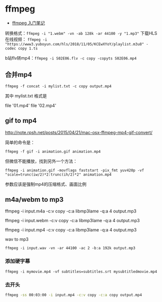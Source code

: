 # ffmpeg

- [ffmpeg 入门笔记](http://einverne.github.io/post/2015/12/ffmpeg-first.html)

转换格式：`ffmpeg -i "1.webm" -vn -ab 128k -ar 44100 -y "1.mp3"`
下载HLS在线视频： `ffmpeg -i "https://www3.yuboyun.com/hls/2018/11/05/KCEwXYoY/playlist.m3u8" -codec copy 1.ts `

b站flv转mp4：`ffmpeg -i S02E06.flv -c copy -copyts S02E06.mp4`


## 合并mp4

`ffmpeg -f concat -i mylist.txt -c copy output.mp4`

其中 mylist.txt 格式是

file '01.mp4'
file '02.mp4'

## gif to mp4

http://note.rpsh.net/posts/2015/04/21/mac-osx-ffmpeg-mp4-gif-convert/

简单的命令是：

```
ffmpeg -f gif -i animation.gif animation.mp4
```

但微信不能播放，找到另外一个方法：

```
ffmpeg -i animation.gif -movflags faststart -pix_fmt yuv420p -vf "scale=trunc(iw/2)*2:trunc(ih/2)*2" animation.mp4
```

参数应该是强制mp4的压缩格式、画面比例

##  m4a/webm to mp3

ffmpeg -i input.m4a -c:v copy -c:a libmp3lame -q:a 4 output.mp3

ffmpeg -i input.webm -c:v copy -c:a libmp3lame -q:a 4 output.mp3

ffmpeg -i input.mp4 -c:v copy -c:a libmp3lame -q:a 4 output.mp3

wav to mp3

````
ffmpeg -i input.wav -vn -ar 44100 -ac 2 -b:a 192k output.mp3
````

### 添加硬字幕

```
ffmpeg -i mymovie.mp4 -vf subtitles=subtitles.srt mysubtitledmovie.mp4
```



### 去开头

````bash
ffmpeg -ss 00:03:00 -i input.mp4 -c:v copy -c:a copy output.mp4
````